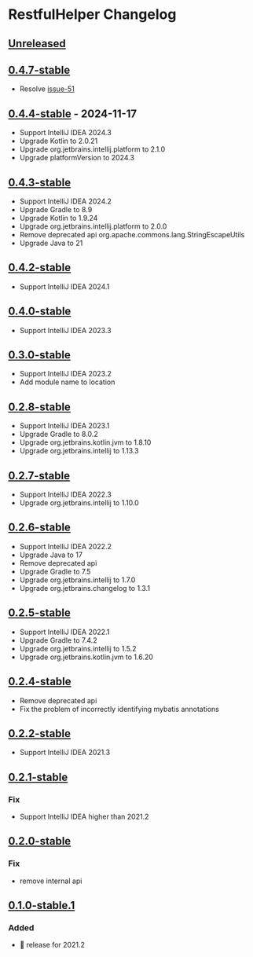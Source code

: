 <!-- Keep a Changelog guide -> https://keepachangelog.com -->

# RestfulHelper Changelog

## [Unreleased]

## [0.4.7-stable]

- Resolve [issue-51](https://github.com/Nayacco/RestfulHelper/issues/51)

## [0.4.4-stable] - 2024-11-17

- Support IntelliJ IDEA 2024.3
- Upgrade Kotlin to 2.0.21
- Upgrade org.jetbrains.intellij.platform to 2.1.0
- Upgrade platformVersion to 2024.3

## [0.4.3-stable]

- Support IntelliJ IDEA 2024.2
- Upgrade Gradle to 8.9
- Upgrade Kotlin to 1.9.24
- Upgrade org.jetbrains.intellij.platform to 2.0.0
- Remove deprecated api org.apache.commons.lang.StringEscapeUtils
- Upgrade Java to 21

## [0.4.2-stable]

- Support IntelliJ IDEA 2024.1

## [0.4.0-stable]

- Support IntelliJ IDEA 2023.3

## [0.3.0-stable]

- Support IntelliJ IDEA 2023.2
- Add module name to location

## [0.2.8-stable]

- Support IntelliJ IDEA 2023.1
- Upgrade Gradle to 8.0.2
- Upgrade org.jetbrains.kotlin.jvm to 1.8.10
- Upgrade org.jetbrains.intellij to 1.13.3

## [0.2.7-stable]

- Support IntelliJ IDEA 2022.3
- Upgrade org.jetbrains.intellij to 1.10.0

## [0.2.6-stable]

- Support IntelliJ IDEA 2022.2
- Upgrade Java to 17
- Remove deprecated api
- Upgrade Gradle to 7.5
- Upgrade org.jetbrains.intellij to 1.7.0
- Upgrade org.jetbrains.changelog to 1.3.1

## [0.2.5-stable]

- Support IntelliJ IDEA 2022.1
- Upgrade Gradle to 7.4.2
- Upgrade org.jetbrains.intellij to 1.5.2
- Upgrade org.jetbrains.kotlin.jvm to 1.6.20

## [0.2.4-stable]

- Remove deprecated api
- Fix the problem of incorrectly identifying mybatis annotations

## [0.2.2-stable]

- Support IntelliJ IDEA 2021.3

## [0.2.1-stable]

### Fix

- Support IntelliJ IDEA higher than 2021.2

## [0.2.0-stable]

### Fix

- remove internal api

## [0.1.0-stable.1]

### Added

- 🎉 release for 2021.2

[Unreleased]: https://github.com/Nayacco/RestfulHelper/compare/v0.4.7-stable...HEAD
[0.4.7-stable]: https://github.com/Nayacco/RestfulHelper/compare/v0.4.4-stable...v0.4.7-stable
[0.4.4-stable]: https://github.com/Nayacco/RestfulHelper/compare/v0.4.3-stable...v0.4.4-stable
[0.4.3-stable]: https://github.com/Nayacco/RestfulHelper/compare/v0.4.2-stable...v0.4.3-stable
[0.4.2-stable]: https://github.com/Nayacco/RestfulHelper/compare/v0.4.0-stable...v0.4.2-stable
[0.4.0-stable]: https://github.com/Nayacco/RestfulHelper/compare/v0.3.0-stable...v0.4.0-stable
[0.3.0-stable]: https://github.com/Nayacco/RestfulHelper/compare/v0.2.8-stable...v0.3.0-stable
[0.2.8-stable]: https://github.com/Nayacco/RestfulHelper/compare/v0.2.7-stable...v0.2.8-stable
[0.2.7-stable]: https://github.com/Nayacco/RestfulHelper/compare/v0.2.6-stable...v0.2.7-stable
[0.2.6-stable]: https://github.com/Nayacco/RestfulHelper/compare/v0.2.5-stable...v0.2.6-stable
[0.2.5-stable]: https://github.com/Nayacco/RestfulHelper/compare/v0.2.4-stable...v0.2.5-stable
[0.2.4-stable]: https://github.com/Nayacco/RestfulHelper/compare/v0.2.2-stable...v0.2.4-stable
[0.2.2-stable]: https://github.com/Nayacco/RestfulHelper/compare/v0.2.1-stable...v0.2.2-stable
[0.2.1-stable]: https://github.com/Nayacco/RestfulHelper/compare/v0.2.0-stable...v0.2.1-stable
[0.2.0-stable]: https://github.com/Nayacco/RestfulHelper/compare/v0.1.0-stable.1...v0.2.0-stable
[0.1.0-stable.1]: https://github.com/Nayacco/RestfulHelper/commits/v0.1.0-stable.1
